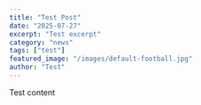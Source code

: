 ```yaml
---
title: "Test Post"
date: "2025-07-27"
excerpt: "Test excerpt"
category: "news"
tags: ["test"]
featured_image: "/images/default-football.jpg"
author: "Test"
---
```


Test content